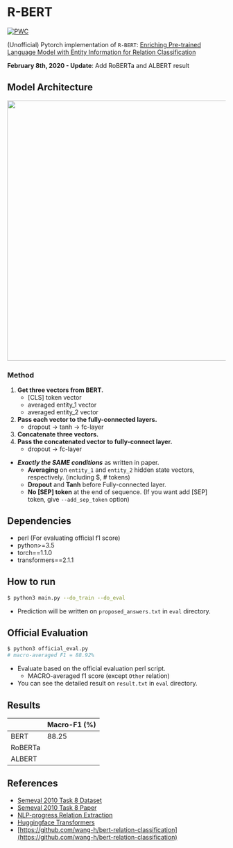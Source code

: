 # R-BERT

[![PWC](https://img.shields.io/endpoint.svg?url=https://paperswithcode.com/badge/enriching-pre-trained-language-model-with/relation-extraction-on-semeval-2010-task-8)](https://paperswithcode.com/sota/relation-extraction-on-semeval-2010-task-8?p=enriching-pre-trained-language-model-with)

(Unofficial) Pytorch implementation of `R-BERT`: [Enriching Pre-trained Language Model with Entity Information for Relation Classification](https://arxiv.org/abs/1905.08284)

**February 8th, 2020 - Update**: Add RoBERTa and ALBERT result

## Model Architecture

<p float="left" align="center">
    <img width="600" src="https://user-images.githubusercontent.com/28896432/68673458-1b090d00-0597-11ea-96b1-7c1453e6edbb.png" />  
</p>

### **Method**

1. **Get three vectors from BERT.**
   - [CLS] token vector
   - averaged entity_1 vector
   - averaged entity_2 vector
2. **Pass each vector to the fully-connected layers.**
   - dropout -> tanh -> fc-layer
3. **Concatenate three vectors.**
4. **Pass the concatenated vector to fully-connect layer.**
   - dropout -> fc-layer

- **_Exactly the SAME conditions_** as written in paper.
  - **Averaging** on `entity_1` and `entity_2` hidden state vectors, respectively. (including \$, # tokens)
  - **Dropout** and **Tanh** before Fully-connected layer.
  - **No [SEP] token** at the end of sequence. (If you want add [SEP] token, give `--add_sep_token` option)

## Dependencies

- perl (For evaluating official f1 score)
- python>=3.5
- torch==1.1.0
- transformers==2.1.1

## How to run

```bash
$ python3 main.py --do_train --do_eval
```

- Prediction will be written on `proposed_answers.txt` in `eval` directory.

## Official Evaluation

```bash
$ python3 official_eval.py
# macro-averaged F1 = 88.92%
```

- Evaluate based on the official evaluation perl script.
  - MACRO-averaged f1 score (except `Other` relation)
- You can see the detailed result on `result.txt` in `eval` directory.

## Results

|         | Macro-F1 (%) |
| ------- | ------------ |
| BERT    | 88.25        |
| RoBERTa |              |
| ALBERT  |              |

## References

- [Semeval 2010 Task 8 Dataset](https://drive.google.com/file/d/0B_jQiLugGTAkMDQ5ZjZiMTUtMzQ1Yy00YWNmLWJlZDYtOWY1ZDMwY2U4YjFk/view?sort=name&layout=list&num=50)
- [Semeval 2010 Task 8 Paper](https://www.aclweb.org/anthology/S10-1006.pdf)
- [NLP-progress Relation Extraction](http://nlpprogress.com/english/relationship_extraction.html)
- [Huggingface Transformers](https://github.com/huggingface/transformers)
- [https://github.com/wang-h/bert-relation-classification](https://github.com/wang-h/bert-relation-classification)
